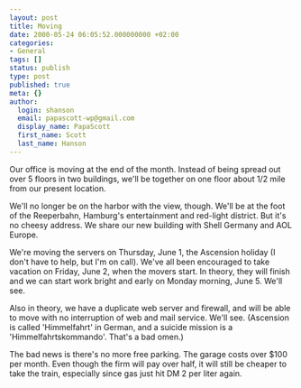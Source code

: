 ```yaml
---
layout: post
title: Moving
date: 2000-05-24 06:05:52.000000000 +02:00
categories:
- General
tags: []
status: publish
type: post
published: true
meta: {}
author:
  login: shanson
  email: papascott-wp@gmail.com
  display_name: PapaScott
  first_name: Scott
  last_name: Hanson
---
```

<p>Our office is moving at the end of the month. Instead of being spread out over 5 floors in two buildings, we'll be together on one floor about 1/2 mile from our present location.</p>
<p>We'll no longer be on the harbor with the view, though. We'll be at the foot of the Reeperbahn, Hamburg's entertainment and red-light district. But it's no cheesy address. We share our new building with Shell Germany and AOL Europe.</p>
<p>We're moving the servers on Thursday, June 1, the Ascension holiday (I don't have to help, but I'm on call). We've all been encouraged to take vacation on Friday, June 2, when the movers start. In theory, they will finish and we can start work bright and early on Monday morning, June 5. We'll see.</p>
<p>Also in theory, we have a duplicate web server and firewall, and will be able to move with no interruption of web and mail service. We'll see. (Ascension is called 'Himmelfahrt' in German, and a suicide mission is a 'Himmelfahrtskommando'. That's a bad omen.)</p>
<p>The bad news is there's no more free parking. The garage costs over $100 per month. Even though the firm will pay over half, it will still be cheaper to take the train, especially since gas just hit DM 2 per liter again.</p>
